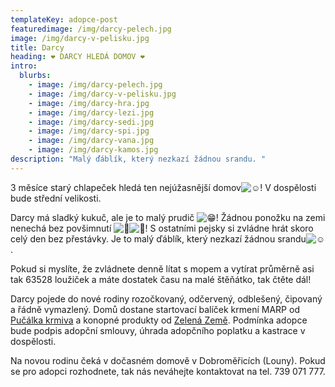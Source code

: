 ```yaml
---
templateKey: adopce-post
featuredimage: /img/darcy-pelech.jpg
image: /img/darcy-v-pelisku.jpg
title: Darcy
heading: ❤️ DARCY HLEDÁ DOMOV ❤️
intro:
  blurbs:
    - image: /img/darcy-pelech.jpg
    - image: /img/darcy-v-pelisku.jpg
    - image: /img/darcy-hra.jpg
    - image: /img/darcy-lezi.jpg
    - image: /img/darcy-sedi.jpg
    - image: /img/darcy-spi.jpg
    - image: /img/darcy-vana.jpg
    - image: /img/darcy-kamos.jpg
description: "Malý ďáblík, který nezkazí žádnou srandu. "
---
```



3 měsíce starý chlapeček hledá ten nejúžasnější domov![☺️](https://static.xx.fbcdn.net/images/emoji.php/v9/t82/1.5/16/263a.png)! V dospělosti bude střední velikosti.

Darcy má sladký kukuč, ale je to malý prudič ![😁](https://static.xx.fbcdn.net/images/emoji.php/v9/ta8/1.5/16/1f601.png)! Žádnou ponožku na zemi nenechá bez povšimnutí ![🤣](https://static.xx.fbcdn.net/images/emoji.php/v9/tab/1.5/16/1f923.png)![🫢](https://static.xx.fbcdn.net/images/emoji.php/v9/tff/1.5/16/1fae2.png)! S ostatními pejsky si zvládne hrát skoro celý den bez přestávky. Je to malý ďáblík, který nezkazí žádnou srandu![☺️](https://static.xx.fbcdn.net/images/emoji.php/v9/t82/1.5/16/263a.png).

Pokud si myslíte, že zvládnete denně lítat s mopem a vytírat průměrně asi tak 63528 loužiček a máte dostatek času na malé štěňátko, tak čtěte dál!

[](<>)Darcy pojede do nové rodiny rozočkovaný, odčervený, odblešený, čipovaný a řádně vymazlený. Domů dostane startovací balíček krmení MARP od [Pučálka krmiva](https://www.krmiva-pucalka.cz/) a konopné produkty od [Zelená Země](https://www.zelenazeme.cz/). Podmínka adopce bude podpis adopční smlouvy, úhrada adopčního poplatku a kastrace v dospělosti. 

Na novou rodinu čeká v dočasném domově v Dobroměřicích (Louny). Pokud se pro adopci rozhodnete, tak nás neváhejte kontaktovat na tel. 739 071 777.